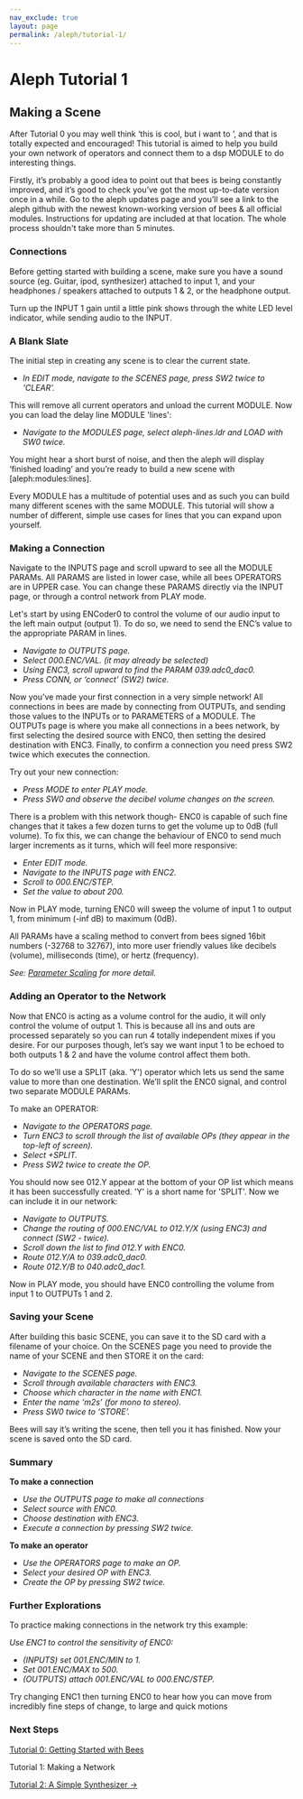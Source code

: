 ```yaml
---
nav_exclude: true
layout: page
permalink: /aleph/tutorial-1/
---
```


# Aleph Tutorial 1

## Making a Scene

After Tutorial 0 you may well think ‘this is cool, but i want to <insert cool thing here>’, and that is totally expected and encouraged! This tutorial is aimed to help you build your own network of operators and connect them to a dsp MODULE to do interesting things.

Firstly, it’s probably a good idea to point out that bees is being constantly improved, and it’s good to check you’ve got the most up-to-date version once in a while. Go to the aleph updates page and you’ll see a link to the aleph github with the newest known-working version of bees & all official modules. Instructions for updating are included at that location. The whole process shouldn't take more than 5 minutes.

### Connections

Before getting started with building a scene, make sure you have a sound source (eg. Guitar, ipod, synthesizer) attached to input 1, and your headphones / speakers attached to outputs 1 & 2, or the headphone output.

Turn up the INPUT 1 gain until a little pink shows through the white LED level indicator, while sending audio to the INPUT.

### A Blank Slate

The initial step in creating any scene is to clear the current state.

- *In EDIT mode, navigate to the SCENES page, press SW2 twice to 'CLEAR'.*

This will remove all current operators and unload the current MODULE. Now you can load the delay line MODULE 'lines':

- *Navigate to the MODULES page, select aleph-lines.ldr and LOAD with SW0 twice.*

You might hear a short burst of noise, and then the aleph will display ‘finished loading’ and you’re ready to build a new scene with [aleph:modules:lines].

Every MODULE has a multitude of potential uses and as such you can build many different scenes with the same MODULE. This tutorial will show a number of different, simple use cases for lines that you can expand upon yourself.

### Making a Connection

Navigate to the INPUTS page and scroll upward to see all the MODULE PARAMs. All PARAMS are listed in lower case, while all bees OPERATORS are in UPPER case. You can change these PARAMS directly via the INPUT page, or through a control network from PLAY mode.

Let's start by using ENCoder0 to control the volume of our audio input to the left main output (output 1). To do so, we need to send the ENC’s value to the appropriate PARAM in lines.

- *Navigate to OUTPUTS page.*
- *Select 000.ENC/VAL. (it may already be selected)*
- *Using ENC3, scroll upward to find the PARAM 039.adc0_dac0.*
- *Press CONN, or ‘connect’ (SW2) twice.*

Now you’ve made your first connection in a very simple network! All connections in bees are made by connecting from OUTPUTs, and sending those values to the INPUTs or to PARAMETERS of a MODULE. The OUTPUTs page is where you make all connections in a bees network, by first selecting the desired source with ENC0, then setting the desired destination with ENC3. Finally, to confirm a connection you need press SW2 twice which executes the connection.

Try out your new connection:

- *Press MODE to enter PLAY mode.*
- *Press SW0 and observe the decibel volume changes on the screen.*

There is a problem with this network though- ENC0 is capable of such fine changes that it takes a few dozen turns to get the volume up to 0dB (full volume). To fix this, we can change the behaviour of ENC0 to send much larger increments as it turns, which will feel more responsive:

- *Enter EDIT mode.*
- *Navigate to the INPUTS page with ENC2.*
- *Scroll to 000.ENC/STEP.*
- *Set the value to about 200.*

Now in PLAY mode, turning ENC0 will sweep the volume of input 1 to output 1, from minimum (-inf dB) to maximum (0dB).

All PARAMs have a scaling method to convert from bees signed 16bit numbers (-32768 to 32767), into more user friendly values like decibels (volume), milliseconds (time), or hertz (frequency).

*See: [Parameter Scaling](../param-scaling) for more detail.*

### Adding an Operator to the Network

Now that ENC0 is acting as a volume control for the audio, it will only control the volume of output 1. This is because all ins and outs are processed separately so you can run 4 totally independent mixes if you desire. For our purposes though, let’s say we want input 1 to be echoed to both outputs 1 & 2 and have the volume control affect them both.

To do so we’ll use a SPLIT (aka. 'Y') operator which lets us send the same value to more than one destination. We’ll split the ENC0 signal, and control two separate MODULE PARAMs.

To make an OPERATOR:

- *Navigate to the OPERATORS page.*
- *Turn ENC3 to scroll through the list of available OPs (they appear in the top-left of screen).*
- *Select +SPLIT.*
- *Press SW2 twice to create the OP.*

You should now see 012.Y appear at the bottom of your OP list which means it has been successfully created. 'Y' is a short name for 'SPLIT'. Now we can include it in our network:

- *Navigate to OUTPUTS.*
- *Change the routing of 000.ENC/VAL to 012.Y/X (using ENC3) and connect (SW2 - twice).*
- *Scroll down the list to find 012.Y with ENC0.*
- *Route 012.Y/A to 039.adc0_dac0.*
- *Route 012.Y/B to 040.adc0_dac1.*

Now in PLAY mode, you should have ENC0 controlling the volume from input 1 to OUTPUTs 1 and 2.

### Saving your Scene

After building this basic SCENE, you can save it to the SD card with a filename of your choice. On the SCENES page you need to provide the name of your SCENE and then STORE it on the card:

- *Navigate to the SCENES page.*
- *Scroll through available characters with ENC3.*
- *Choose which character in the name with ENC1.*
- *Enter the name ‘m2s’ (for mono to stereo).*
- *Press SW0 twice to ‘STORE’.*

Bees will say it’s writing the scene, then tell you it has finished. Now your scene is saved onto the SD card.

### Summary

**To make a connection**

- *Use the OUTPUTS page to make all connections*
- *Select source with ENC0.*
- *Choose destination with ENC3.*
- *Execute a connection by pressing SW2 twice.*

**To make an operator**

- *Use the OPERATORS page to make an OP.*
- *Select your desired OP with ENC3.*
- *Create the OP by pressing SW2 twice.*

### Further Explorations

To practice making connections in the network try this example:

*Use ENC1 to control the sensitivity of ENC0:*

- *(INPUTS) set 001.ENC/MIN to 1.*
- *Set 001.ENC/MAX to 500.*
- *(OUTPUTS) attach 001.ENC/VAL to 000.ENC/STEP.*

Try changing ENC1 then turning ENC0 to hear how you can move from incredibly fine steps of change, to large and quick motions

### Next Steps

[Tutorial 0: Getting Started with Bees](../tutorial-0)

Tutorial 1: Making a Network

[Tutorial 2: A Simple Synthesizer &rarr;](../tutorial-2)
